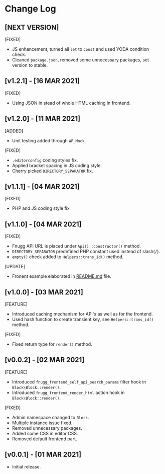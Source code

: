 # Change Log

## [NEXT VERSION]

[FIXED]
- JS enhancement, turned all `let` to `const` and used YODA condition check.
- Cleaned `package.json`, removed some unnecessary packages, set version to stable.

## [v1.2.1] - [16 MAR 2021]

[FIXED]
- Using JSON in stead of whole HTML caching in frontend.

## [v1.2.0] - [11 MAR 2021]

[ADDED]
- Unit testing added through `WP_Mock`.

[FIXED]
- `.editorconfig` coding styles fix.
- Applied bracket spacing in JS coding style.
- Cherry picked `DIRECTORY_SEPARATOR` fix.

## [v1.1.1] - [04 MAR 2021]

[FIXED]
- PHP and JS coding style fix

## [v1.1.0] - [04 MAR 2021]

[FIXED]
- Fnugg API URL is placed under `Api()::constructor()` method.
- `DIRECTORY_SEPARATOR` predefined PHP constant used instead of slash(`/`).
- `empty()` check added to `Helpers::trans_id()` method.

[UPDATE]
- Fronent example elaborated in [README.md](README.md) file.

## [v1.0.0] - [03 MAR 2021]

[FEATURE]
- Introduced caching mechanism for API's as well as for the frontend.
- Used hash function to create transient key, see `Helpers::trans_id()` method.

[FIXED]
- Fixed return type for `render()` method.

## [v0.0.2] - [02 MAR 2021]

[FEATURE]
- Introduced `fnugg_frontend_self_api_search_params` filter hook in `Block\Block::render()`.
- Introduced `fnugg_frontend_render_html` action hook in `Block\Block::render()`.

[FIXED]
- Admin namespace changed to `Block`.
- Multiple instance issue fixed.
- Removed unnecessary packages.
- Added some CSS in editor CSS.
- Removed default frontend part.

## [v0.0.1] - [01 MAR 2021]

- Initial release.

